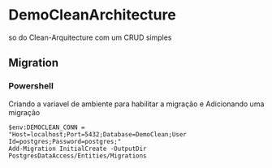 # DemoCleanArchitecture
so do Clean-Arquitecture com um CRUD simples

## <a name="Migration"></a> Migration
### Powershell
Criando a variavel de ambiente para habilitar a migração
e Adicionando uma migração
```
$env:DEMOCLEAN_CONN = "Host=localhost;Port=5432;Database=DemoClean;User Id=postgres;Password=postgres;"
Add-Migration InitialCreate -OutputDir PostgresDataAccess/Entities/Migrations
```
